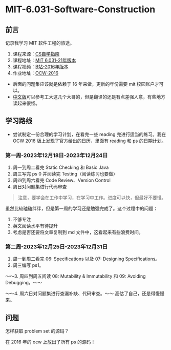 # MIT-6.031-Software-Construction

## 前言

记录我学习 MIT 软件工程的旅途。

1. 课程来源：[CS自学指南](https://csdiy.wiki/%E8%BD%AF%E4%BB%B6%E5%B7%A5%E7%A8%8B/6031/)
2. 课程地址：[MIT 6.031-21年版本](https://web.mit.edu/6.031/www/sp21/)
3. 课程视频：[B站-2016年版本](https://www.bilibili.com/video/BV1Tp4y197XX?spm_id_from=333.999.0.0)
4. 作业地址：[OCW-2016](https://ocw.mit.edu/courses/6-005-software-construction-spring-2016/)

- 后面的问题集应该就是依赖于 16 年来做，更新的年份需要 mit 校园账户才可以。
- [中文版](https://www.cnblogs.com/liqiuhao/category/1167752.html)可以参考工大这几个大哥的，但是翻译的还是有点差强人意，有些地方读起来很怪。

## 学习路线

- 尝试制定一份合理的学习计划，在看完一些 reading 完进行适当的练习。我在 OCW 2016 版上发现了官方给出的[日历](https://ocw.mit.edu/courses/6-005-software-construction-spring-2016/pages/calendar/)，里面有 reading 和 ps 的日期计划。

### 第一周-2023年12月18日-2023年12月24日

1. 周一到周二看完 Static Checking 和 Basic Java
2. 周三写完 ps 0 并阅读完 Testing（阅读练习也要做）
3. 周四到周六看完 Code Review、Version Control
4. 周日对问题集进行代码审查

> 注意，要学会在工作中学习，在学习中工作。进度可以快，但最好不要慢。

虽然比较磕磕绊绊，但是第一周的学习还是勉强完成了。这个过程中的问题：

1. 不够专注
2. 英文阅读水平有待提升
3. 考虑是否还要将文章复制到 md 文件中，这看起来有些浪费时间。

### 第二周-2023年12月25日-2023年12月31日

1. 周一到周二看完 06: Specifications 以及 07: Designing Specifications。
2. 周三编写 ps1。

～～3. 周四到周五阅读 08: Mutability & Immutability 和 09: Avoiding Debugging。～～

～～4. 周六日对问题集进行查漏补缺、代码审查。～～
高估了自己，还是得慢慢来。

## 问题

怎样获取 problem set 的源码？

在 2016 年的 ocw 上放出了所有 ps 的源码！
